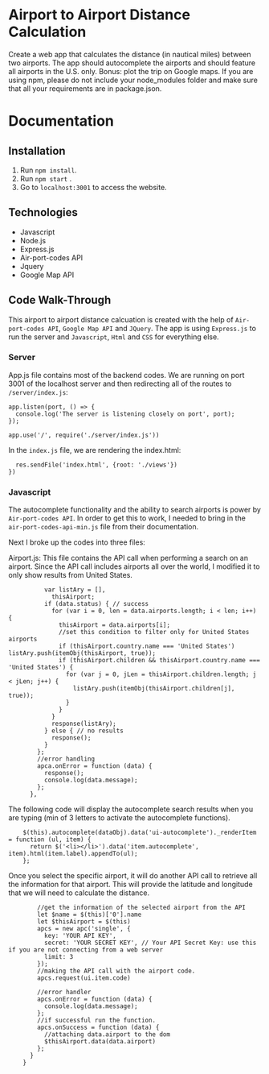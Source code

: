 # Airport to Airport Distance Calculation

Create a web app that calculates the distance (in nautical miles) between two airports. The app should autocomplete the airports and should feature all airports in the U.S. only. Bonus: plot the trip on Google maps. If you are using npm, please do not include your node_modules folder and make sure that all your requirements are in package.json.

# Documentation

## Installation

1. Run `npm install`.
2. Run `npm start` .
3. Go to `localhost:3001` to access the website.

## Technologies
* Javascript
* Node.js
* Express.js
* Air-port-codes API
* Jquery
* Google Map API


## Code Walk-Through

This airport to airport distance calcuation is created with the help of `Air-port-codes API`, `Google Map API` and `JQuery`. The app is using `Express.js` to run the server and `Javascript`, `Html` and `CSS` for everything else.

### Server

App.js file contains most of the backend codes. We are running on port 3001 of the localhost server and then redirecting all of the routes to `/server/index.js`:

```let port = 3001;
app.listen(port, () => {
  console.log('The server is listening closely on port', port);
});

app.use('/', require('./server/index.js'))
```

In the `index.js` file, we are rendering the index.html:

```router.get('/', (req, res, next) => {
  res.sendFile('index.html', {root: './views'})
})
```

### Javascript

The autocomplete functionality and the ability to search airports is power by `Air-port-codes API`. In order to get this to work, I needed to bring in the `air-port-codes-api-min.js` file from their documentation.

Next I broke up the codes into three files:

Airport.js: This file contains the API call when performing a search on an airport. Since the API call includes airports all over the world, I modified it to only show results from United States.

``` apca.onSuccess = function (data) {
          var listAry = [],
            thisAirport;
          if (data.status) { // success
            for (var i = 0, len = data.airports.length; i < len; i++) {
              thisAirport = data.airports[i];
              //set this condition to filter only for United States airports
              if (thisAirport.country.name === 'United States') listAry.push(itemObj(thisAirport, true));
              if (thisAirport.children && thisAirport.country.name === 'United States') {
                for (var j = 0, jLen = thisAirport.children.length; j < jLen; j++) {
                  listAry.push(itemObj(thisAirport.children[j], true));
                }
              }
            }
            response(listAry);
          } else { // no results
            response();
          }
        };
        //error handling
        apca.onError = function (data) {
          response();
          console.log(data.message);
        };
      },
```

The following code will display the autocomplete search results when you are typing (min of 3 letters to activate the autocomplete functions).

```// this is necessary to allow html entities to display properly in the jqueryUI labels
    $(this).autocomplete(dataObj).data('ui-autocomplete')._renderItem = function (ul, item) {
      return $('<li></li>').data('item.autocomplete', item).html(item.label).appendTo(ul);
    };
```

Once you select the specific airport, it will do another API call to retrieve all the information for that airport. This will provide the latitude and longitude that we will need to calculate the distance.

```select: function (event, ui) {
        //get the information of the selected airport from the API
        let $name = $(this)['0'].name
        let $thisAirport = $(this)
        apcs = new apc('single', {
          key: 'YOUR API KEY',
          secret: 'YOUR SECRET KEY', // Your API Secret Key: use this if you are not connecting from a web server
          limit: 3
        });
        //making the API call with the airport code.
        apcs.request(ui.item.code)

        //error handler
        apcs.onError = function (data) {
          console.log(data.message);
        };
        //if successful run the function.
        apcs.onSuccess = function (data) {
          //attaching data.airport to the dom
          $thisAirport.data(data.airport)
        };
      }
    }
  ```

